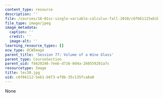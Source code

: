 ```yaml
---
content_type: resource
description: ''
file: /courses/18-01sc-single-variable-calculus-fall-2010/c6f661125eb1b6f3ef8b35c135fca8a8_lec30.jpg
file_type: image/jpeg
image_metadata:
  caption: ''
  credit: ''
  image-alt: ''
learning_resource_types: []
ocw_type: OCWImage
parent_title: 'Session 77: Volume of a Wine Glass'
parent_type: CourseSection
parent_uid: fd429246-7eeb-d716-0d4a-260559201a7c
resourcetype: Image
title: lec30.jpg
uid: c6f66112-5eb1-b6f3-ef8b-35c135fca8a8
---
```

None

